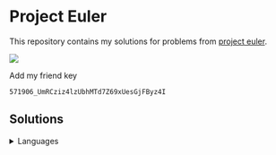 # Project Euler

This repository contains my solutions for problems from [project
euler](https://projecteuler.net).

![](https://projecteuler.net/profile/sameasmuli.png)

Add my friend key

```
571906_UmRCziz4lzUbhMTd7Z69xUesGjFByz4I
```

## Solutions

<details>
<summary>Languages</summary>
<table>
  <thead>
    <tr class="header">
      <th align="center">Problem</th>
      <th align="center">C</th>
    </tr>
  </thead>
  <tbody>
    <tr class="odd">
      <td align="center">0001</td>
      <td align="center">🔵</td>
    </tr>
    <tr class="even">
      <td align="center">0002</td>
      <td align="center">🔵</td>
    </tr>
  </tbody>
</table>
</details>
